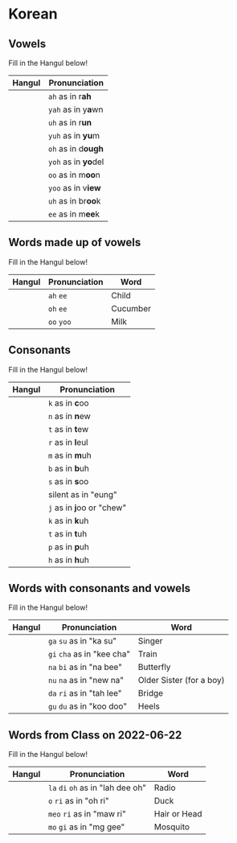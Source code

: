 # Korean

## Vowels

Fill in the Hangul below!

| Hangul | Pronunciation |
| ---------- | ----------------- |
|  | `ah` as in r**ah** |
|  | `yah` as in y**a**wn |
|  | `uh` as in r**un** |
|  | `yuh` as in **yu**m |
|  | `oh` as in d**ough** |
|  | `yoh` as in **yo**del |
|  | `oo` as in m**oo**n |
|  | `yoo` as in v**iew** |
|  | `uh` as in br**oo**k |
|  | `ee` as in m**ee**k |


## Words made up of vowels

Fill in the Hangul below!

| Hangul | Pronunciation | Word |
| ---------- | ----------------- | ------------------ |
|  | `ah` `ee` | Child |
|  | `oh` `ee` | Cucumber |
|  | `oo` `yoo` | Milk |


## Consonants

Fill in the Hangul below!

| Hangul | Pronunciation |
| ---------- | ----------------- |
|  | `k`  as in **c**oo |
|  | `n` as in **n**ew |
|  | `t` as in **t**ew|
|  | `r` as in **l**eul |
|  | `m` as in **m**uh |
|  | `b` as in **b**uh |
|  | `s` as in **s**oo |
|  | silent as in "eung" |
|  | `j` as in **j**oo or "chew" |
|  | `k` as in **k**uh |
|  | `t` as in **t**uh |
|  | `p` as in **p**uh |
|  | `h` as in **h**uh |

## Words with consonants and vowels

Fill in the Hangul below!

| Hangul | Pronunciation | Word |
| ---------- | ----------------- | ------------------ |
|  | `ga` `su` as in "ka su" | Singer |
|  | `gi` `cha` as in "kee cha" | Train |
|  | `na` `bi` as in "na bee" | Butterfly |
|  | `nu` `na` as in "new na" | Older Sister (for a boy) |
|  | `da` `ri` as in "tah lee" | Bridge |
|  | `gu` `du` as in "koo doo" | Heels |

## Words from Class on 2022-06-22

Fill in the Hangul below!

| Hangul | Pronunciation | Word |
| ---------- | ----------------- | ------------------ |
|  | `la` `di` `oh` as in "lah dee oh" | Radio |
|  | `o` `ri` as in "oh ri" | Duck |
|  | `meo` `ri` as in "maw ri" | Hair or Head |
|  | `mo` `gi` as in "mg gee" | Mosquito |
